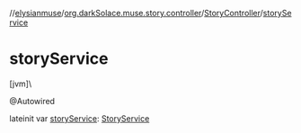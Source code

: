 //[elysianmuse](../../../index.md)/[org.darkSolace.muse.story.controller](../index.md)/[StoryController](index.md)/[storyService](story-service.md)

# storyService

[jvm]\

@Autowired

lateinit var [storyService](story-service.md): [StoryService](../../org.darkSolace.muse.story.service/-story-service/index.md)

